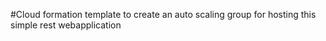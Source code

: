 #Cloud formation template to create an auto scaling group for hosting this simple rest webapplication
